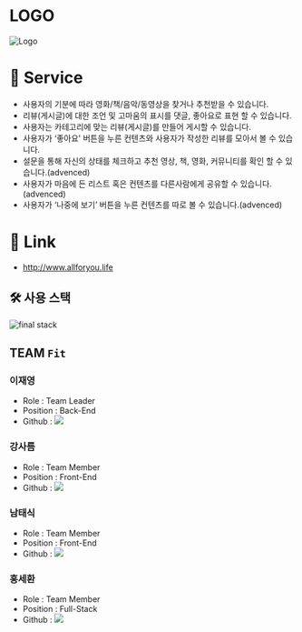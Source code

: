 # LOGO

![Logo](https://user-images.githubusercontent.com/87467464/147722761-885a0231-fbbf-4f30-8c1f-ce7e18fda336.png)

# 🎁 Service

- 사용자의 기분에 따라 영화/책/음악/동영상을 찾거나 추천받을 수 있습니다.
- 리뷰(게시글)에 대한 조언 및 고마움의 표시를 댓글, 좋아요로 표현 할 수 있습니다.
- 사용자는 카테고리에 맞는 리뷰(게시글)를 만들어 게시할 수 있습니다.
- 사용자가 ‘좋아요' 버튼을 누른 컨텐츠와 사용자가 작성한 리뷰를 모아서 볼 수 있습니다.
- 설문을 통해 자신의 상태를 체크하고 추천 영상, 책, 영화, 커뮤니티를 확인 할 수 있습니다.(advenced)
- 사용자가 마음에 든 리스트 혹은 컨텐츠를 다른사람에게 공유할 수 있습니다.(advenced)
- 사용자가 ‘나중에 보기’ 버튼을 누른 컨텐츠를 따로 볼 수 있습니다.(advenced)

# 🎉 Link

- http://www.allforyou.life

## 🛠 사용 스택
![final stack](https://user-images.githubusercontent.com/87467464/147616818-6ecf5a4f-49c0-46ea-b024-a4338bfe7ee3.png)


## TEAM `Fit`

### 이재영
* Role : Team Leader
* Position : Back-End
* Github : [![](https://img.shields.io/badge/github-dlwodud9529-blue?style=flat-square)](https://github.com/dlwodud9529)

### 강사름
* Role : Team Member
* Position : Front-End
* Github : [![](https://img.shields.io/badge/github-sareum--k-red?style=flat-square)](https://github.com/sareum-k)

### 남태식
* Role : Team Member
* Position : Front-End
* Github : [![](https://img.shields.io/badge/github-Southbig-green?style=flat-square)](https://github.com/Southbig)

### 홍세환

* Role : Team Member
* Position : Full-Stack
* Github : [![](https://img.shields.io/badge/github-HongSehwan-yellow?style=flat-square)](https://github.com/HongSehwan)
